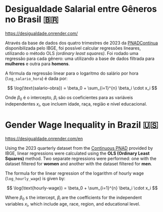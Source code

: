 # Desigualdade Salarial entre Gêneros no Brasil 🇧🇷 

https://desigualdade.onrender.com/

Através da base de dados dos quatro trimestres de 2023 da [PNADContínua](https://www.ibge.gov.br/estatisticas/sociais/trabalho/9171-pesquisa-nacional-por-amostra-de-domicilios-continua-mensal.html) disponibilizada pelo IBGE, foi possível calcular regressões lineares, utilizando o método OLS *(ordinary least squares)*. Foi rodado uma regressão para cada gênero: uma utilizando a base de dados filtrada para **mulheres** e outra para **homens**.

A fórmula da regressão linear para o logaritmo do salário por hora (`log_salario_hora`) é dada por:

$$
\log(\text{salario-obra}) = \beta_0 + \sum_{i=1}^{n} \beta_i \cdot x_i
$$

Onde $\beta_0$ é o intercepto, $\beta_i$ são os coeficientes para as variáveis independentes $x_i$, que incluem idade, raça, região e nível educacional.


# Gender Wage Inequality in Brazil 🇺🇸

https://desigualdade.onrender.com/en

Using the 2023 quarterly dataset from the [Continuous PNAD](https://www.ibge.gov.br/estatisticas/sociais/trabalho/9171-pesquisa-nacional-por-amostra-de-domicilios-continua-mensal.html) provided by IBGE, linear regressions were calculated using the **OLS (Ordinary Least Squares)** method. Two separate regressions were performed: one with the dataset filtered for **women** and another with the dataset filtered for **men**. 

The formula for the linear regression of the logarithm of hourly wage (`log_hourly_wage`) is given by:

$$
\log(\text{hourly-wage}) = \beta_0 + \sum_{i=1}^{n} \beta_i \cdot x_i
$$

Where $\beta_0$ s the intercept, $\beta_i$ are the coefficients for the independent variables $x_i$, which include age, race, region, and educational level.
